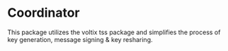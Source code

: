 # Coordinator

This package utilizes the voltix tss package and simplifies the process of key generation, message signing & key resharing.

